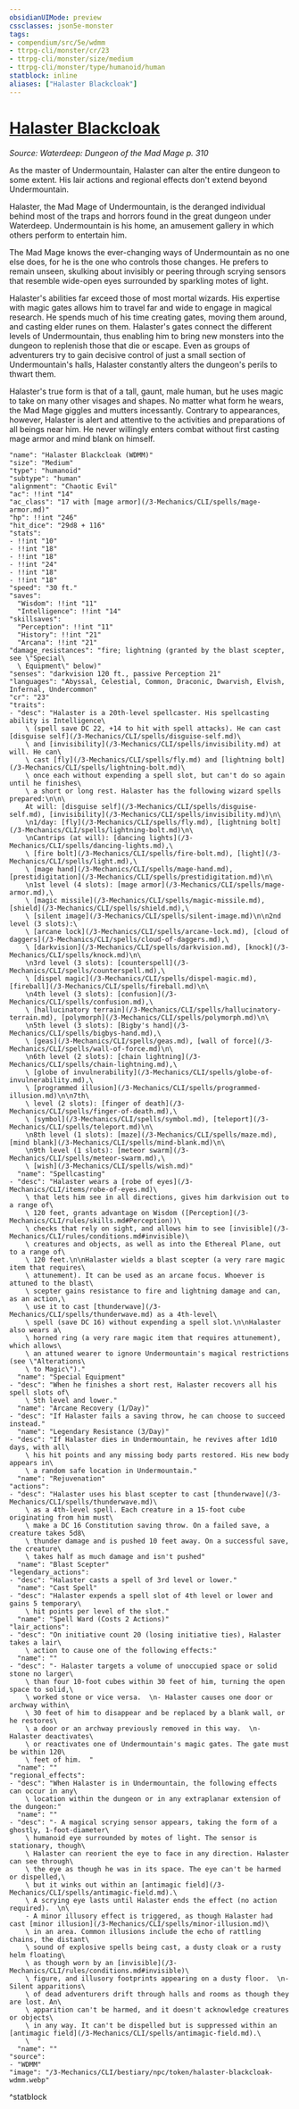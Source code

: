 ```yaml
---
obsidianUIMode: preview
cssclasses: json5e-monster
tags:
- compendium/src/5e/wdmm
- ttrpg-cli/monster/cr/23
- ttrpg-cli/monster/size/medium
- ttrpg-cli/monster/type/humanoid/human
statblock: inline
aliases: ["Halaster Blackcloak"]
---
```

# [Halaster Blackcloak](3-Mechanics\CLI\bestiary\npc/halaster-blackcloak-wdmm.md)
*Source: Waterdeep: Dungeon of the Mad Mage p. 310*  

As the master of Undermountain, Halaster can alter the entire dungeon to some extent. His lair actions and regional effects don't extend beyond Undermountain.

Halaster, the Mad Mage of Undermountain, is the deranged individual behind most of the traps and horrors found in the great dungeon under Waterdeep. Undermountain is his home, an amusement gallery in which others perform to entertain him.

The Mad Mage knows the ever-changing ways of Undermountain as no one else does, for he is the one who controls those changes. He prefers to remain unseen, skulking about invisibly or peering through scrying sensors that resemble wide-open eyes surrounded by sparkling motes of light.

Halaster's abilities far exceed those of most mortal wizards. His expertise with magic gates allows him to travel far and wide to engage in magical research. He spends much of his time creating gates, moving them around, and casting elder runes on them. Halaster's gates connect the different levels of Undermountain, thus enabling him to bring new monsters into the dungeon to replenish those that die or escape. Even as groups of adventurers try to gain decisive control of just a small section of Undermountain's halls, Halaster constantly alters the dungeon's perils to thwart them.

Halaster's true form is that of a tall, gaunt, male human, but he uses magic to take on many other visages and shapes. No matter what form he wears, the Mad Mage giggles and mutters incessantly. Contrary to appearances, however, Halaster is alert and attentive to the activities and preparations of all beings near him. He never willingly enters combat without first casting mage armor and mind blank on himself.

```statblock
"name": "Halaster Blackcloak (WDMM)"
"size": "Medium"
"type": "humanoid"
"subtype": "human"
"alignment": "Chaotic Evil"
"ac": !!int "14"
"ac_class": "17 with [mage armor](/3-Mechanics/CLI/spells/mage-armor.md)"
"hp": !!int "246"
"hit_dice": "29d8 + 116"
"stats":
- !!int "10"
- !!int "18"
- !!int "18"
- !!int "24"
- !!int "18"
- !!int "18"
"speed": "30 ft."
"saves":
  "Wisdom": !!int "11"
  "Intelligence": !!int "14"
"skillsaves":
  "Perception": !!int "11"
  "History": !!int "21"
  "Arcana": !!int "21"
"damage_resistances": "fire; lightning (granted by the blast scepter, see \"Special\
  \ Equipment\" below)"
"senses": "darkvision 120 ft., passive Perception 21"
"languages": "Abyssal, Celestial, Common, Draconic, Dwarvish, Elvish, Infernal, Undercommon"
"cr": "23"
"traits":
- "desc": "Halaster is a 20th-level spellcaster. His spellcasting ability is Intelligence\
    \ (spell save DC 22, +14 to hit with spell attacks). He can cast [disguise self](/3-Mechanics/CLI/spells/disguise-self.md)\
    \ and [invisibility](/3-Mechanics/CLI/spells/invisibility.md) at will. He can\
    \ cast [fly](/3-Mechanics/CLI/spells/fly.md) and [lightning bolt](/3-Mechanics/CLI/spells/lightning-bolt.md)\
    \ once each without expending a spell slot, but can't do so again until he finishes\
    \ a short or long rest. Halaster has the following wizard spells prepared:\n\n\
    At will: [disguise self](/3-Mechanics/CLI/spells/disguise-self.md), [invisibility](/3-Mechanics/CLI/spells/invisibility.md)\n\
    \n1/day: [fly](/3-Mechanics/CLI/spells/fly.md), [lightning bolt](/3-Mechanics/CLI/spells/lightning-bolt.md)\n\
    \nCantrips (at will): [dancing lights](/3-Mechanics/CLI/spells/dancing-lights.md),\
    \ [fire bolt](/3-Mechanics/CLI/spells/fire-bolt.md), [light](/3-Mechanics/CLI/spells/light.md),\
    \ [mage hand](/3-Mechanics/CLI/spells/mage-hand.md), [prestidigitation](/3-Mechanics/CLI/spells/prestidigitation.md)\n\
    \n1st level (4 slots): [mage armor](/3-Mechanics/CLI/spells/mage-armor.md),\
    \ [magic missile](/3-Mechanics/CLI/spells/magic-missile.md), [shield](/3-Mechanics/CLI/spells/shield.md),\
    \ [silent image](/3-Mechanics/CLI/spells/silent-image.md)\n\n2nd level (3 slots):\
    \ [arcane lock](/3-Mechanics/CLI/spells/arcane-lock.md), [cloud of daggers](/3-Mechanics/CLI/spells/cloud-of-daggers.md),\
    \ [darkvision](/3-Mechanics/CLI/spells/darkvision.md), [knock](/3-Mechanics/CLI/spells/knock.md)\n\
    \n3rd level (3 slots): [counterspell](/3-Mechanics/CLI/spells/counterspell.md),\
    \ [dispel magic](/3-Mechanics/CLI/spells/dispel-magic.md), [fireball](/3-Mechanics/CLI/spells/fireball.md)\n\
    \n4th level (3 slots): [confusion](/3-Mechanics/CLI/spells/confusion.md),\
    \ [hallucinatory terrain](/3-Mechanics/CLI/spells/hallucinatory-terrain.md), [polymorph](/3-Mechanics/CLI/spells/polymorph.md)\n\
    \n5th level (3 slots): [Bigby's hand](/3-Mechanics/CLI/spells/bigbys-hand.md),\
    \ [geas](/3-Mechanics/CLI/spells/geas.md), [wall of force](/3-Mechanics/CLI/spells/wall-of-force.md)\n\
    \n6th level (2 slots): [chain lightning](/3-Mechanics/CLI/spells/chain-lightning.md),\
    \ [globe of invulnerability](/3-Mechanics/CLI/spells/globe-of-invulnerability.md),\
    \ [programmed illusion](/3-Mechanics/CLI/spells/programmed-illusion.md)\n\n7th\
    \ level (2 slots): [finger of death](/3-Mechanics/CLI/spells/finger-of-death.md),\
    \ [symbol](/3-Mechanics/CLI/spells/symbol.md), [teleport](/3-Mechanics/CLI/spells/teleport.md)\n\
    \n8th level (1 slots): [maze](/3-Mechanics/CLI/spells/maze.md), [mind blank](/3-Mechanics/CLI/spells/mind-blank.md)\n\
    \n9th level (1 slots): [meteor swarm](/3-Mechanics/CLI/spells/meteor-swarm.md),\
    \ [wish](/3-Mechanics/CLI/spells/wish.md)"
  "name": "Spellcasting"
- "desc": "Halaster wears a [robe of eyes](/3-Mechanics/CLI/items/robe-of-eyes.md)\
    \ that lets him see in all directions, gives him darkvision out to a range of\
    \ 120 feet, grants advantage on Wisdom ([Perception](/3-Mechanics/CLI/rules/skills.md#Perception))\
    \ checks that rely on sight, and allows him to see [invisible](/3-Mechanics/CLI/rules/conditions.md#invisible)\
    \ creatures and objects, as well as into the Ethereal Plane, out to a range of\
    \ 120 feet.\n\nHalaster wields a blast scepter (a very rare magic item that requires\
    \ attunement). It can be used as an arcane focus. Whoever is attuned to the blast\
    \ scepter gains resistance to fire and lightning damage and can, as an action,\
    \ use it to cast [thunderwave](/3-Mechanics/CLI/spells/thunderwave.md) as a 4th-level\
    \ spell (save DC 16) without expending a spell slot.\n\nHalaster also wears a\
    \ horned ring (a very rare magic item that requires attunement), which allows\
    \ an attuned wearer to ignore Undermountain's magical restrictions (see \"Alterations\
    \ to Magic\")."
  "name": "Special Equipment"
- "desc": "When he finishes a short rest, Halaster recovers all his spell slots of\
    \ 5th level and lower."
  "name": "Arcane Recovery (1/Day)"
- "desc": "If Halaster fails a saving throw, he can choose to succeed instead."
  "name": "Legendary Resistance (3/Day)"
- "desc": "If Halaster dies in Undermountain, he revives after 1d10 days, with all\
    \ his hit points and any missing body parts restored. His new body appears in\
    \ a random safe location in Undermountain."
  "name": "Rejuvenation"
"actions":
- "desc": "Halaster uses his blast scepter to cast [thunderwave](/3-Mechanics/CLI/spells/thunderwave.md)\
    \ as a 4th-level spell. Each creature in a 15-foot cube originating from him must\
    \ make a DC 16 Constitution saving throw. On a failed save, a creature takes 5d8\
    \ thunder damage and is pushed 10 feet away. On a successful save, the creature\
    \ takes half as much damage and isn't pushed"
  "name": "Blast Scepter"
"legendary_actions":
- "desc": "Halaster casts a spell of 3rd level or lower."
  "name": "Cast Spell"
- "desc": "Halaster expends a spell slot of 4th level or lower and gains 5 temporary\
    \ hit points per level of the slot."
  "name": "Spell Ward (Costs 2 Actions)"
"lair_actions":
- "desc": "On initiative count 20 (losing initiative ties), Halaster takes a lair\
    \ action to cause one of the following effects:"
  "name": ""
- "desc": "- Halaster targets a volume of unoccupied space or solid stone no larger\
    \ than four 10-foot cubes within 30 feet of him, turning the open space to solid,\
    \ worked stone or vice versa.  \n- Halaster causes one door or archway within\
    \ 30 feet of him to disappear and be replaced by a blank wall, or he restores\
    \ a door or an archway previously removed in this way.  \n- Halaster deactivates\
    \ or reactivates one of Undermountain's magic gates. The gate must be within 120\
    \ feet of him.  "
  "name": ""
"regional_effects":
- "desc": "When Halaster is in Undermountain, the following effects can occur in any\
    \ location within the dungeon or in any extraplanar extension of the dungeon:"
  "name": ""
- "desc": "- A magical scrying sensor appears, taking the form of a ghostly, 1-foot-diameter\
    \ humanoid eye surrounded by motes of light. The sensor is stationary, though\
    \ Halaster can reorient the eye to face in any direction. Halaster can see through\
    \ the eye as though he was in its space. The eye can't be harmed or dispelled,\
    \ but it winks out within an [antimagic field](/3-Mechanics/CLI/spells/antimagic-field.md).\
    \ A scrying eye lasts until Halaster ends the effect (no action required).  \n\
    - A minor illusory effect is triggered, as though Halaster had cast [minor illusion](/3-Mechanics/CLI/spells/minor-illusion.md)\
    \ in an area. Common illusions include the echo of rattling chains, the distant\
    \ sound of explosive spells being cast, a dusty cloak or a rusty helm floating\
    \ as though worn by an [invisible](/3-Mechanics/CLI/rules/conditions.md#invisible)\
    \ figure, and illusory footprints appearing on a dusty floor.  \n- Silent apparitions\
    \ of dead adventurers drift through halls and rooms as though they are lost. An\
    \ apparition can't be harmed, and it doesn't acknowledge creatures or objects\
    \ in any way. It can't be dispelled but is suppressed within an [antimagic field](/3-Mechanics/CLI/spells/antimagic-field.md).\
    \  "
  "name": ""
"source":
- "WDMM"
"image": "/3-Mechanics/CLI/bestiary/npc/token/halaster-blackcloak-wdmm.webp"
```
^statblock
